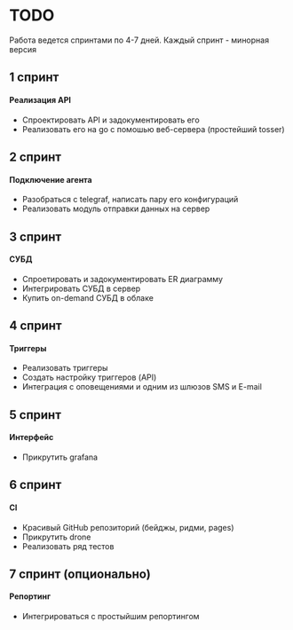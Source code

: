 TODO
====

Работа ведется спринтами по 4-7 дней.
Каждый спринт - минорная версия

1 спринт
--------

#### Реализация API
- Спроектировать API и задокументировать его
- Реализовать его на go с помошью веб-сервера (простейший tosser)


2 спринт
--------

#### Подключение агента
- Разобраться с telegraf, написать пару его конфигураций
- Реализовать модуль отправки данных на сервер


3 спринт
--------

####  СУБД
- Спроетировать и задокументировать ER диаграмму
- Интегрировать СУБД в сервер
- Купить on-demand СУБД в облаке


4 спринт
--------

#### Триггеры
- Реализовать триггеры
- Создать настройку триггеров (API)
- Интеграция с оповещениями и одним из шлюзов SMS и E-mail


5 спринт
--------

#### Интерфейс
- Прикрутить grafana


6 спринт
--------

#### CI

- Красивый GitHub репозиторий (бейджы, ридми, pages)
- Прикрутить drone
- Реализовать ряд тестов


7 спринт (опционально)
--------

#### Репортинг

- Интегрироваться с простыйшим репортингом
